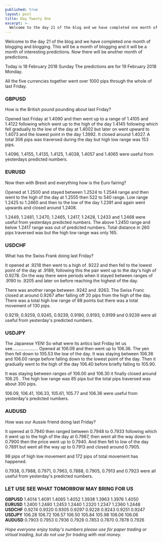 ```yaml
---
published: true
layout: post
title: Day Twenty One
excerpt: >-
  Welcome to the day 21 of the blog and we have completed one month of blogging and blogging. This will be a month of blogging and it will be a month of interesting predictions. Now there will be another month of predictions.
---
```

Welcome to the day 21 of the blog and we have completed one month of blogging and blogging. This will be a month of blogging and it will be a month of interesting predictions. Now there will be another month of predictions.

Today is 18 February 2018 Sunday The predictions are for 19 February 2018 Monday.

All the five currencies together went over 1000 pips through the whole of last Friday. 

### GBPUSD

How is the British pound pounding about last Friday?

Opened last Friday at 1.4090 and then went up to a range of 1.4105 and 1.4122 following which went up to the high of the day 1.4145 following which fell gradually to the low of the day at 1.4002 but later on went upward to 1.4073 and the lowest point in the day 1.3992. It closed around 1.4027. A total 306 pips was traversed during the day but high low range was 153 pips.

1.4096, 1.4155, 1.4135, 1.4125, 1.4038, 1.4057 and 1.4065 were useful from yesterdays predicted numbers.

### EURUSD
Now then with Brexit and everything how is the Euro fairing?

Opened at 1.2500 and stayed between 1.2524 to 1.2544 range and then went to the high of the day at 1.2555 then 522 to 540 range. Low range 1.2425 to 1.2460 and then to the low of the day 1.2391 and again went upwards and closed around 1.2408.

1.2449, 1.2481, 1.2470, 1.2465, 1.2417, 1.2428, 1.2433 and 1.2468 were useful from yesterdays predicted numbers. 
The above 1.2450 range and below 1.2417 range was out of predicted numbers.
Total distance in 260 pips traversed was but the high low range was only 165.

### USDCHF
What has the Swiss Frank doing last Friday?

It opened at .9218 then went to a high of .9222 and then fell to the lowest point of the day at .9189, following this the pair went up to the day's high of 0.9278. On the way there were periods when it stayed between ranges of .9190 to .9205 and later on before reaching the highest of the day. 

There was another range between .9242 and .9263. The Swiss Franc closed at around 0.9267 after falling off 20 pips from the high of the day. There was a total high low range of 88 points but there was a total movement of 130 pips.

0.9219, 0.9259, 0.9245, 0.9239, 0.9180, 0.9193, 0.9199 and 0.9239 were all useful from yesterday's predicted numbers.

### USDJPY

The Japanese YEN! So what were its antics last Friday let us see.....................
Opened at 106.09 and then went up to 106.36. The yen then fell down to 105.53 the low of the day. It was staying between 106.36 and 106.00 range before falling down to the lowest point of the day. Then it gradually went to the high of the day 106.40 before briefly falling to 105.90.

It was staying between ranges of 106.00 and 106.30 it finally closed around 106.25 . The high low range was 85 pips but the total pips traversed was about 300 pips.

106.09, 106.41, 106.33, 105.61, 105.77 and 106.36 were useful from yesterday's predicted numbers.

### AUDUSD

How was our Aussie friend doing last Friday?

It opened at 0.7940 then ranged between 0.7948 to 0.7933 following which it went up to the high of the day at 0.7987, then went all the way down to 0.7900 then the price went up to 0.7940. And then fell to low of the day 0.7891 but went all the way up to 0.7913 and closed around 0.7905.

98 pips of high low movement and 172 pips of total movement has happened.
 
0.7938, 0.7988, 0.7971, 0.7963, 0.7888, 0.7905, 0.7913 and 0.7923  were all useful from yesterday's predicted numbers.


### LET USE SEE WHAT TOMORROW MAY BRING FOR US

**GBPUSD** 1.4014    1.4091    1.4065    1.4052    1.3938    1.3963    1.3976    1.4050  
**EURUSD** 1.2400    1.2480    1.2453    1.2440    1.2320    1.2347    1.2360    1.2448  
**USDCHF** 0.9274    0.9320    0.9305    0.9297    0.9228    0.9243    0.9251    0.9247  
**USDJPY** 106.28    106.72    106.57    106.50    105.84    105.98    106.06    106.06  
**AUDUSD** 0.7903    0.7953    0.7936    0.7928    0.7853    0.7870    0.7878    0.7926

_Hope everyone enjoy today's numbers please use for paper trading or virtual trading, but do not use for trading with real money._